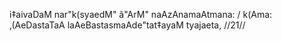 i‡aivaDaM nar"k(syaedM" ã"ArM" naAzAnamaAtmana: /
k(Ama: ‚(AeDastaTaA laAeBastasmaAde"tat‡ayaM tyajaeta, //21//